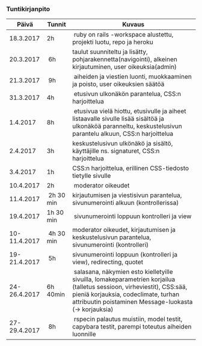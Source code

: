 ### Tuntikirjanpito

Päivä| Tunnit | Kuvaus
--------------- | ----- | ------
18.3.2017 | 2h | ruby on rails -workspace alustettu, projekti luotu, repo ja heroku
20.3.2017 | 6h | taulut suunniteltu ja lisätty, pohjarakennetta(navigointi), alkeinen kirjautuminen, user oikeuksia(admin)
21.3.2017 | 9h |  aiheiden ja viestien luonti, muokkaaminen ja poisto, user oikeuksien säätöä
31.3.2017 | 4h | etusivun ulkonäkön parantelua, CSS:n harjoittelua
1.4.2017 | 8h | etusivua vielä hiottu, etusivulle ja aiheet listaavalle sivulle lisää sisältöä ja ulkonäköä paranneltu, keskustelusivun parantelu alkuun, CSS:n harjoittelua
2.4.2017 | 3h | keskustelusivun ulkönäkö ja sisältö, käyttäjille ns. signaturet, CSS:n harjoittelua
3.4.2017 | 1h | CSS:n harjoittelua, erillinen CSS-tiedosto tietylle sivulle
10.4.2017 |2h | moderator oikeudet
11.4.2017 | 2h 30 min | kirjautumisen ja viestisivun parantelua, sivunumerointi alkuun (kontrollerissa)
19.4.2017 | 1h 30 min | sivunumerointi loppuun kontrolleri ja view
10-11.4.2017 | 4h 30 min | moderator oikeudet, kirjautumisen ja keskustelusivun parantelua, sivunumerointi (kontrolleri)
19-21.4.2017 | 5h | sivunumerointi loppuun (kontrolleri ja view), redirecting, quotet
24-26.4.2017 |6h 40min | salasana, näkymien esto kielletyille sivuilla, lomakeparametrien korjailua (talletus sessioon, virheviestit), CSS:sää, pieniä korjauksia, codeclimate, turhan attribuutin poistaminen Message-luokasta (-> korjauksia)
27-29.4.2017 | 8h | rspecin palautus muistiin, model testit, capybara testit, parempi toteutus aiheiden luonnille
